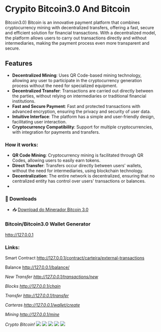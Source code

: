 # Crypito Bitcoin3.0 And Bitcoin

Bitcoin3.0) Bitcoin is an innovative payment platform that combines cryptocurrency mining with decentralized transfers, offering a fast, secure and efficient solution for financial transactions. With a decentralized model, the platform allows users to carry out transactions directly and without intermediaries, making the payment process even more transparent and secure.

## Features

- **Decentralized Mining**: Uses QR Code-based mining technology, allowing any user to participate in the cryptocurrency generation process without the need for specialized equipment.
- **Decentralized Transfer**: Transactions are carried out directly between the parties, without relying on intermediaries or traditional financial institutions.
- **Fast and Secure Payment**: Fast and protected transactions with advanced encryption, ensuring the privacy and security of user data.
- **Intuitive Interface**: The platform has a simple and user-friendly design, facilitating user interaction.
- **Cryptocurrency Compatibility**: Support for multiple cryptocurrencies, with integration for payments and transfers.

### How it works:
- **QR Code Mining**: Cryptocurrency mining is facilitated through QR Codes, allowing users to easily earn tokens.
- **Direct Transfer**: Transfers occur directly between users' wallets, without the need for intermediaries, using blockchain technology.
- **Decentralization**: The entire network is decentralized, ensuring that no centralized entity has control over users' transactions or balances.
- 
### 🧱 Downloads

- 📥 [Download do Minerador Bitcoin 3.0](https://github.com/Bitcoin3554/Bitcoin3.0/releases/tag/v1.0.0-alpha)

### Bitcoin/Bitcoin3.0 Wallet Generator
http://127.0.0.1

### Links:
Smart Contract
http://127.0.0.1/contract/carteira/external-transactions

Balance
http://127.0.0.1/balance/<address>

New Transfer
http://127.0.0.1/transactions/new

Blocks
http://127.0.0.1/chain

Transfer
http://127.0.0.1/transfer

Carteras
http://127.0.0.1/wallet/create

Mining
http://127.0.0.1/mine

Crypto Bitcoin!
![](https://github.com/Pipo-Pay/crypito/raw/main/Pipo-(pay).jpg)
![](https://github.com/Pipo-Pay/crypito/blob/main/Wallet.jpg)
![](https://github.com/Pipo-Pay/crypito/raw/main/pipo.bmp)
![](https://github.com/Pipo-Pay/crypito/raw/main/01.bmp)
![](https://github.com/Pipo-Pay/crypito/raw/main/02.bmp)
